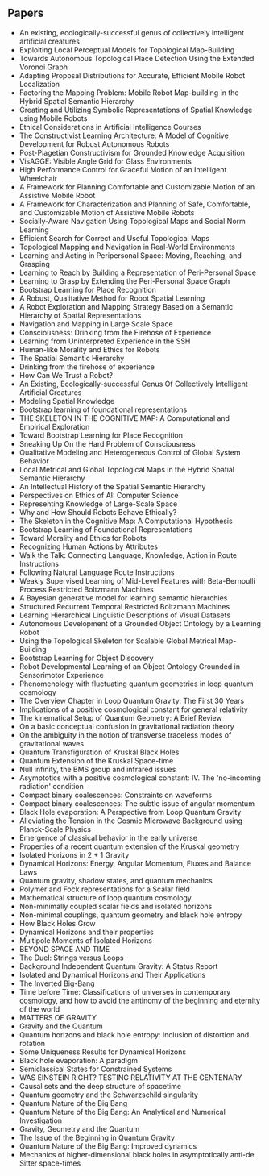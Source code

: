 <h2> Papers</h2>



<ul>

                             

 <li><a target="_blank" href="https://github.com/manjunath5496/Robotics-Papers/blob/master/robot(1).pdf" style="text-decoration:none;">An existing, ecologically-successful genus of collectively intelligent artificial creatures</a></li>

 <li><a target="_blank" href="https://github.com/manjunath5496/Robotics-Papers/blob/master/robot(2).pdf" style="text-decoration:none;">Exploiting Local Perceptual Models for Topological Map-Building </a></li>

<li><a target="_blank" href="https://github.com/manjunath5496/Robotics-Papers/blob/master/robot(3).pdf" style="text-decoration:none;">Towards Autonomous Topological Place Detection Using the Extended Voronoi Graph</a></li>
 <li><a target="_blank" href="https://github.com/manjunath5496/Robotics-Papers/blob/master/robot(4).pdf" style="text-decoration:none;">Adapting Proposal Distributions for Accurate, Efficient Mobile Robot Localization</a></li>                              
<li><a target="_blank" href="https://github.com/manjunath5496/Robotics-Papers/blob/master/robot(5).pdf" style="text-decoration:none;">Factoring the Mapping
Problem: Mobile Robot Map-building in the Hybrid Spatial Semantic Hierarchy</a></li>
<li><a target="_blank" href="https://github.com/manjunath5496/Robotics-Papers/blob/master/robot(6).pdf" style="text-decoration:none;">Creating and Utilizing Symbolic Representations of Spatial Knowledge using Mobile Robots</a></li>
 <li><a target="_blank" href="https://github.com/manjunath5496/Robotics-Papers/blob/master/robot(7).pdf" style="text-decoration:none;">Ethical Considerations in
Artificial Intelligence Courses</a></li>

 <li><a target="_blank" href="https://github.com/manjunath5496/Robotics-Papers/blob/master/robot(8).pdf" style="text-decoration:none;"> The Constructivist Learning Architecture:
A Model of Cognitive Development for Robust Autonomous Robots </a></li>
   <li><a target="_blank" href="https://github.com/manjunath5496/Robotics-Papers/blob/master/robot(9).pdf" style="text-decoration:none;">Post-Piagetian Constructivism for Grounded Knowledge Acquisition</a></li>
  
   
 <li><a target="_blank" href="https://github.com/manjunath5496/Robotics-Papers/blob/master/robot(10).pdf" style="text-decoration:none;">VisAGGE: Visible Angle Grid for Glass Environments</a></li>                              
<li><a target="_blank" href="https://github.com/manjunath5496/Robotics-Papers/blob/master/robot(11).pdf" style="text-decoration:none;">High Performance Control for Graceful Motion of an Intelligent Wheelchair</a></li>
<li><a target="_blank" href="https://github.com/manjunath5496/Robotics-Papers/blob/master/robot(12).pdf" style="text-decoration:none;">A Framework for Planning Comfortable and Customizable Motion of an Assistive Mobile Robot</a></li>
<li><a target="_blank" href="https://github.com/manjunath5496/Robotics-Papers/blob/master/robot(13).pdf" style="text-decoration:none;">A Framework for Characterization and Planning of Safe, Comfortable, and Customizable Motion of Assistive Mobile Robots</a></li>

<li><a target="_blank" href="https://github.com/manjunath5496/Robotics-Papers/blob/master/robot(14).pdf" style="text-decoration:none;">Socially-Aware Navigation Using Topological Maps and Social Norm Learning</a></li>
                              
<li><a target="_blank" href="https://github.com/manjunath5496/Robotics-Papers/blob/master/robot(15).pdf" style="text-decoration:none;">Efficient Search for Correct and Useful
Topological Maps</a></li>

<li><a target="_blank" href="https://github.com/manjunath5496/Robotics-Papers/blob/master/robot(16).pdf" style="text-decoration:none;">Topological Mapping and Navigation in Real-World Environments</a></li>

  <li><a target="_blank" href="https://github.com/manjunath5496/Robotics-Papers/blob/master/robot(17).pdf" style="text-decoration:none;">Learning and Acting in Peripersonal
Space: Moving, Reaching, and Grasping</a></li>   
  
<li><a target="_blank" href="https://github.com/manjunath5496/Robotics-Papers/blob/master/robot(18).pdf" style="text-decoration:none;">Learning to Reach by Building a Representation of Peri-Personal Space</a></li> 

  
<li><a target="_blank" href="https://github.com/manjunath5496/Robotics-Papers/blob/master/robot(19).pdf" style="text-decoration:none;">Learning to Grasp by Extending
the Peri-Personal Space Graph</a></li> 

<li><a target="_blank" href="https://github.com/manjunath5496/Robotics-Papers/blob/master/robot(20).pdf" style="text-decoration:none;">Bootstrap Learning for Place Recognition</a></li>

<li><a target="_blank" href="https://github.com/manjunath5496/Robotics-Papers/blob/master/robot(21).pdf" style="text-decoration:none;">A Robust, Qualitative Method for Robot Spatial Learning</a></li>
<li><a target="_blank" href="https://github.com/manjunath5496/Robotics-Papers/blob/master/robot(22).pdf" style="text-decoration:none;">A Robot Exploration and Mapping Strategy Based on a Semantic Hierarchy of Spatial Representations</a></li> 
 
 
 
 
 
 <li><a target="_blank" href="https://github.com/manjunath5496/Robotics-Papers/blob/master/robot(23).pdf" style="text-decoration:none;">Navigation and Mapping in Large Scale Space</a></li> 
 

   <li><a target="_blank" href="https://github.com/manjunath5496/Robotics-Papers/blob/master/robot(24).pdf" style="text-decoration:none;">Consciousness: Drinking from the Firehose of Experience</a></li>
 
   <li><a target="_blank" href="https://github.com/manjunath5496/Robotics-Papers/blob/master/robot(25).pdf" style="text-decoration:none;">Learning from Uninterpreted Experience in the SSH</a></li>                              
 <li><a target="_blank" href="https://github.com/manjunath5496/Robotics-Papers/blob/master/robot(26).pdf" style="text-decoration:none;">Human-like Morality and Ethics for Robots</a></li>
 <li><a target="_blank" href="https://github.com/manjunath5496/Robotics-Papers/blob/master/robot(27).pdf" style="text-decoration:none;">The Spatial Semantic Hierarchy</a></li>
   
 
   <li><a target="_blank" href="https://github.com/manjunath5496/Robotics-Papers/blob/master/robot(28).pdf" style="text-decoration:none;">Drinking from the firehose of experience</a></li>
 
   <li><a target="_blank" href="https://github.com/manjunath5496/Robotics-Papers/blob/master/robot(29).pdf" style="text-decoration:none;">How Can We Trust a Robot?</a></li>                              

  <li><a target="_blank" href="https://github.com/manjunath5496/Robotics-Papers/blob/master/robot(30).pdf" style="text-decoration:none;">An Existing, Ecologically-successful Genus Of Collectively Intelligent Artificial Creatures</a></li>
 
   <li><a target="_blank" href="https://github.com/manjunath5496/Robotics-Papers/blob/master/robot(31).pdf" style="text-decoration:none;">Modeling Spatial Knowledge</a></li> 
    <li><a target="_blank" href="https://github.com/manjunath5496/Robotics-Papers/blob/master/robot(32).pdf" style="text-decoration:none;">Bootstrap learning of foundational representations</a></li> 

   <li><a target="_blank" href="https://github.com/manjunath5496/Robotics-Papers/blob/master/robot(33).pdf" style="text-decoration:none;">THE SKELETON IN THE COGNITIVE MAP: A Computational and Empirical Exploration</a></li>                              

  <li><a target="_blank" href="https://github.com/manjunath5496/Robotics-Papers/blob/master/robot(34).pdf" style="text-decoration:none;">Toward Bootstrap Learning for Place Recognition</a></li> 
 
  <li><a target="_blank" href="https://github.com/manjunath5496/Robotics-Papers/blob/master/robot(35).pdf" style="text-decoration:none;">Sneaking Up On the Hard Problem of Consciousness</a></li> 

  <li><a target="_blank" href="https://github.com/manjunath5496/Robotics-Papers/blob/master/robot(36).pdf" style="text-decoration:none;">Qualitative Modeling and Heterogeneous Control of Global System Behavior</a></li> 
 
<li><a target="_blank" href="https://github.com/manjunath5496/Robotics-Papers/blob/master/robot(37).pdf" style="text-decoration:none;">Local Metrical and Global Topological Maps
in the Hybrid Spatial Semantic Hierarchy</a></li>
 <li><a target="_blank" href="https://github.com/manjunath5496/Robotics-Papers/blob/master/robot(38).pdf" style="text-decoration:none;">An Intellectual History of the Spatial Semantic Hierarchy</a></li>
<li><a target="_blank" href="https://github.com/manjunath5496/Robotics-Papers/blob/master/robot(39).pdf" style="text-decoration:none;">Perspectives on Ethics of AI: Computer Science</a></li>
 <li><a target="_blank" href="https://github.com/manjunath5496/Robotics-Papers/blob/master/robot(40).pdf" style="text-decoration:none;">Representing Knowledge of Large-Scale Space</a></li>                              
<li><a target="_blank" href="https://github.com/manjunath5496/Robotics-Papers/blob/master/robot(41).pdf" style="text-decoration:none;">Why and How Should Robots Behave Ethically?</a></li>
<li><a target="_blank" href="https://github.com/manjunath5496/Robotics-Papers/blob/master/robot(42).pdf" style="text-decoration:none;">The Skeleton in the Cognitive Map:
A Computational Hypothesis</a></li>
 
  <li><a target="_blank" href="https://github.com/manjunath5496/Robotics-Papers/blob/master/robot(43).pdf" style="text-decoration:none;">Bootstrap Learning of Foundational Representations</a></li>
 <li><a target="_blank" href="https://github.com/manjunath5496/Robotics-Papers/blob/master/robot(44).pdf" style="text-decoration:none;">Toward Morality and Ethics for Robots</a></li>
   <li><a target="_blank" href="https://github.com/manjunath5496/Robotics-Papers/blob/master/robot(45).pdf" style="text-decoration:none;">Recognizing Human Actions by Attributes</a></li>  
   
<li><a target="_blank" href="https://github.com/manjunath5496/Robotics-Papers/blob/master/robot(46).pdf" style="text-decoration:none;">Walk the Talk: Connecting Language, Knowledge, Action in Route Instructions</a></li> 
                             
<li><a target="_blank" href="https://github.com/manjunath5496/Robotics-Papers/blob/master/robot(47).pdf" style="text-decoration:none;">Following Natural Language Route Instructions</a></li>
<li><a target="_blank" href="https://github.com/manjunath5496/Robotics-Papers/blob/master/robot(48).pdf" style="text-decoration:none;">Weakly Supervised Learning of Mid-Level Features with Beta-Bernoulli Process Restricted Boltzmann Machines</a></li>

<li><a target="_blank" href="https://github.com/manjunath5496/Robotics-Papers/blob/master/robot(49).pdf" style="text-decoration:none;">A Bayesian generative model for learning semantic hierarchies</a></li>
                              
<li><a target="_blank" href="https://github.com/manjunath5496/Robotics-Papers/blob/master/robot(50).pdf" style="text-decoration:none;">Structured Recurrent Temporal Restricted Boltzmann Machines</a></li>
<li><a target="_blank" href="https://github.com/manjunath5496/Robotics-Papers/blob/master/robot(51).pdf" style="text-decoration:none;">Learning Hierarchical Linguistic Descriptions of Visual Datasets</a></li>
<li><a target="_blank" href="https://github.com/manjunath5496/Robotics-Papers/blob/master/robot(52).pdf" style="text-decoration:none;">Autonomous Development of a Grounded Object Ontology by a Learning Robot</a></li>

<li><a target="_blank" href="https://github.com/manjunath5496/Robotics-Papers/blob/master/robot(53).pdf" style="text-decoration:none;">Using the Topological Skeleton for
Scalable Global Metrical Map-Building</a></li>
 
<li><a target="_blank" href="https://github.com/manjunath5496/Robotics-Papers/blob/master/robot(54).pdf" style="text-decoration:none;">Bootstrap Learning for Object Discovery </a></li>

<li><a target="_blank" href="https://github.com/manjunath5496/Robotics-Papers/blob/master/robot(55).pdf" style="text-decoration:none;">Robot Developmental Learning of an Object Ontology Grounded in Sensorimotor Experience</a></li>
 
  <li><a target="_blank" href="https://github.com/manjunath5496/Robotics-Papers/blob/master/robot(56).pdf" style="text-decoration:none;">Phenomenology with 
fluctuating quantum geometries in loop quantum cosmology </a></li>                              

  <li><a target="_blank" href="https://github.com/manjunath5496/Robotics-Papers/blob/master/robot(57).pdf" style="text-decoration:none;">The Overview Chapter in
Loop Quantum Gravity: The First 30 Years</a></li>
 
   <li><a target="_blank" href="https://github.com/manjunath5496/Robotics-Papers/blob/master/robot(58).pdf" style="text-decoration:none;">Implications of a positive cosmological constant for general relativity</a></li>
    <li><a target="_blank" href="https://github.com/manjunath5496/Robotics-Papers/blob/master/robot(59).pdf" style="text-decoration:none;">The kinematical Setup of Quantum Geometry: A Brief Review</a></li>
 
  <li><a target="_blank" href="https://github.com/manjunath5496/Robotics-Papers/blob/master/robot(60).pdf" style="text-decoration:none;">On a basic conceptual confusion in gravitational radiation theory </a></li>
 
   <li><a target="_blank" href="https://github.com/manjunath5496/Robotics-Papers/blob/master/robot(61).pdf" style="text-decoration:none;">On the ambiguity in the notion of transverse traceless modes of gravitational waves</a></li>
 
   <li><a target="_blank" href="https://github.com/manjunath5496/Robotics-Papers/blob/master/robot(62).pdf" style="text-decoration:none;">Quantum Transfiguration of Kruskal Black Holes</a></li>
 
   <li><a target="_blank" href="https://github.com/manjunath5496/Robotics-Papers/blob/master/robot(63).pdf" style="text-decoration:none;">Quantum Extension of the Kruskal Space-time</a></li>                              

  <li><a target="_blank" href="https://github.com/manjunath5496/Robotics-Papers/blob/master/robot(64).pdf" style="text-decoration:none;">Null infinity, the BMS group and infrared issues</a></li>
 
   <li><a target="_blank" href="https://github.com/manjunath5496/Robotics-Papers/blob/master/robot(65).pdf" style="text-decoration:none;">Asymptotics with a positive cosmological constant: IV. The 'no-incoming radiation' condition </a></li> 

   <li><a target="_blank" href="https://github.com/manjunath5496/Robotics-Papers/blob/master/robot(66).pdf" style="text-decoration:none;">Compact binary coalescences: Constraints on waveforms</a></li> 
 
   <li><a target="_blank" href="https://github.com/manjunath5496/Robotics-Papers/blob/master/robot(67).pdf" style="text-decoration:none;">Compact binary coalescences:
The subtle issue of angular momentum</a></li>                              

  <li><a target="_blank" href="https://github.com/manjunath5496/Robotics-Papers/blob/master/robot(68).pdf" style="text-decoration:none;">Black Hole evaporation:
A Perspective from Loop Quantum Gravity</a></li> 
 
  
   <li><a target="_blank" href="https://github.com/manjunath5496/Robotics-Papers/blob/master/robot(69).pdf" style="text-decoration:none;">Alleviating the Tension in the Cosmic Microwave Background using Planck-Scale Physics</a></li>                              

  <li><a target="_blank" href="https://github.com/manjunath5496/Robotics-Papers/blob/master/robot(70).pdf" style="text-decoration:none;">Emergence of classical behavior in the early universe</a></li> 
  
 
 <li><a target="_blank" href="https://github.com/manjunath5496/Robotics-Papers/blob/master/robot(71).pdf" style="text-decoration:none;">Properties of a recent quantum extension of the Kruskal geometry</a></li>
 
 <li><a target="_blank" href="https://github.com/manjunath5496/Robotics-Papers/blob/master/robot(72).pdf" style="text-decoration:none;">Isolated Horizons in 2 + 1 Gravity</a></li> 
 
 
 <li><a target="_blank" href="https://github.com/manjunath5496/Robotics-Papers/blob/master/robot(73).pdf" style="text-decoration:none;">Dynamical Horizons: Energy, Angular Momentum, Fluxes and Balance Laws</a></li>
  <li><a target="_blank" href="https://github.com/manjunath5496/Robotics-Papers/blob/master/robot(74).pdf" style="text-decoration:none;">Quantum gravity, shadow states, and quantum mechanics</a></li>
    <li><a target="_blank" href="https://github.com/manjunath5496/Robotics-Papers/blob/master/robot(75).pdf" style="text-decoration:none;">Polymer and Fock representations for a Scalar field</a></li>                        
<li><a target="_blank" href="https://github.com/manjunath5496/Robotics-Papers/blob/master/robot(76).pdf" style="text-decoration:none;">Mathematical structure of
loop quantum cosmology</a></li>


   <li><a target="_blank" href="https://github.com/manjunath5496/Robotics-Papers/blob/master/robot(77).pdf" style="text-decoration:none;">Non-minimally coupled scalar fields and isolated horizons</a></li>
 
   <li><a target="_blank" href="https://github.com/manjunath5496/Robotics-Papers/blob/master/robot(78).pdf" style="text-decoration:none;">Non-minimal couplings, quantum geometry and black hole entropy</a></li>
 
   <li><a target="_blank" href="https://github.com/manjunath5496/Robotics-Papers/blob/master/robot(79).pdf" style="text-decoration:none;">How Black Holes Grow</a></li>                              

  <li><a target="_blank" href="https://github.com/manjunath5496/Robotics-Papers/blob/master/robot(80).pdf" style="text-decoration:none;">Dynamical Horizons and their properties</a></li>
 
   <li><a target="_blank" href="https://github.com/manjunath5496/Robotics-Papers/blob/master/robot(81).pdf" style="text-decoration:none;">Multipole Moments of Isolated Horizons </a></li> 

   <li><a target="_blank" href="https://github.com/manjunath5496/Robotics-Papers/blob/master/robot(82).pdf" style="text-decoration:none;">BEYOND SPACE AND TIME</a></li> 
 
   <li><a target="_blank" href="https://github.com/manjunath5496/Robotics-Papers/blob/master/robot(83).pdf" style="text-decoration:none;">The Duel: Strings versus Loops</a></li>                              

  <li><a target="_blank" href="https://github.com/manjunath5496/Robotics-Papers/blob/master/robot(84).pdf" style="text-decoration:none;">Background Independent Quantum Gravity: A Status Report</a></li> 
 
  
   <li><a target="_blank" href="https://github.com/manjunath5496/Robotics-Papers/blob/master/robot(85).pdf" style="text-decoration:none;">Isolated and Dynamical Horizons and Their Applications</a></li>                              

  <li><a target="_blank" href="https://github.com/manjunath5496/Robotics-Papers/blob/master/robot(86).pdf" style="text-decoration:none;">The Inverted Big-Bang</a></li> 
  
 
 <li><a target="_blank" href="https://github.com/manjunath5496/Robotics-Papers/blob/master/robot(87).pdf" style="text-decoration:none;">Time before Time: Classifications of universes in contemporary cosmology, and how to avoid the antinomy of the beginning and eternity of the world</a></li>
 
 <li><a target="_blank" href="https://github.com/manjunath5496/Robotics-Papers/blob/master/robot(88).pdf" style="text-decoration:none;">MATTERS OF GRAVITY</a></li> 
 
 
 <li><a target="_blank" href="https://github.com/manjunath5496/Robotics-Papers/blob/master/robot(89).pdf" style="text-decoration:none;">Gravity and the Quantum</a></li>
  <li><a target="_blank" href="https://github.com/manjunath5496/Robotics-Papers/blob/master/robot(90).pdf" style="text-decoration:none;">Quantum horizons and black hole entropy: Inclusion of distortion and rotation</a></li>
    <li><a target="_blank" href="https://github.com/manjunath5496/Robotics-Papers/blob/master/robot(91).pdf" style="text-decoration:none;">Some Uniqueness Results for Dynamical Horizons</a></li>                        
<li><a target="_blank" href="https://github.com/manjunath5496/Robotics-Papers/blob/master/robot(92).pdf" style="text-decoration:none;">Black hole evaporation: A paradigm</a></li>


<li><a target="_blank" href="https://github.com/manjunath5496/Robotics-Papers/blob/master/robot(93).pdf" style="text-decoration:none;">Semiclassical States for Constrained Systems</a></li>
 
 <li><a target="_blank" href="https://github.com/manjunath5496/Robotics-Papers/blob/master/robot(94).pdf" style="text-decoration:none;">WAS EINSTEIN RIGHT? TESTING RELATIVITY AT THE CENTENARY</a></li> 
 
 
 <li><a target="_blank" href="https://github.com/manjunath5496/Robotics-Papers/blob/master/robot(95).pdf" style="text-decoration:none;">Causal sets and the deep structure of spacetime</a></li>
  <li><a target="_blank" href="https://github.com/manjunath5496/Robotics-Papers/blob/master/robot(96).pdf" style="text-decoration:none;">Quantum geometry and the Schwarzschild singularity</a></li>
    <li><a target="_blank" href="https://github.com/manjunath5496/Robotics-Papers/blob/master/robot(97).pdf" style="text-decoration:none;">Quantum Nature of the Big Bang</a></li>                        
<li><a target="_blank" href="https://github.com/manjunath5496/Robotics-Papers/blob/master/robot(98).pdf" style="text-decoration:none;">Quantum Nature of the Big Bang:
An Analytical and Numerical Investigation</a></li>


 <li><a target="_blank" href="https://github.com/manjunath5496/Robotics-Papers/blob/master/robot(99).pdf" style="text-decoration:none;">Gravity, Geometry and the Quantum</a></li>
  <li><a target="_blank" href="https://github.com/manjunath5496/Robotics-Papers/blob/master/robot(100).pdf" style="text-decoration:none;">The Issue of the Beginning in Quantum Gravity</a></li>
    <li><a target="_blank" href="https://github.com/manjunath5496/Robotics-Papers/blob/master/robot(101).pdf" style="text-decoration:none;">Quantum Nature of the Big Bang: Improved dynamics</a></li>                        
<li><a target="_blank" href="https://github.com/manjunath5496/Robotics-Papers/blob/master/robot(102).pdf" style="text-decoration:none;">Mechanics of higher-dimensional black holes in asymptotically anti-de Sitter space-times</a></li>

</ul>



